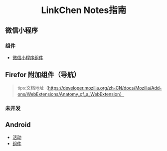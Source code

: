 

<h1 align="center">LinkChen Notes指南</h1>
<p align="center">

## 微信小程序

### 组件

* [微信小程序组件](./微信小程序/微信小程序组件.md)

## Firefor 附加组件（导航）

> tips:文档地址（https://developer.mozilla.org/zh-CN/docs/Mozilla/Add-ons/WebExtensions/Anatomy_of_a_WebExtension）

### 未开发

## Android

* [活动](./android/活动.md)
* [组件](./android/组件.md)

